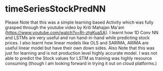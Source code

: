 # timeSeriesStockPredNN
Please Note that this was a simple learning based Activity which was fully grasped through the youtube video by Kriti Mahajan Ma'am 
(https://www.youtube.com/watch?v=Rr-ztgKuaSA).
I learnt how 1D Conv NN and LSTMs are very useful and run hand-in-hand while predicting stock prices. I also learnt how linear models like OLS and SARIMA,
ARIMA are useful linear model but have their own down sides.
Also Note that this was just for learning and is not production level highly accurate model. I was not able to predict the Stock values for LSTM as training was
highly resource consuming (though I am looking forward in trying it out on cloud platforms.)
